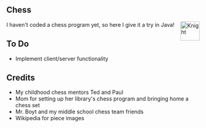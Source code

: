 Chess
--------------
<img src="http://i287.photobucket.com/albums/ll128/patmaster/unnamed_zps68986906.png" width="50" alt="Knight" align="right">
I haven't coded a chess program yet, so here I give it a try in Java!

To Do
--------------
- Implement client/server functionality

Credits
--------------
- My childhood chess mentors Ted and Paul
- Mom for setting up her library's chess program and bringing home a chess set
- Mr. Boyt and my middle school chess team friends
- Wikipedia for piece images